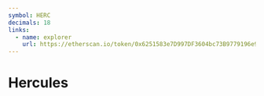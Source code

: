 ```yaml
---
symbol: HERC
decimals: 18
links:
  - name: explorer
    url: https://etherscan.io/token/0x6251583e7D997DF3604bc73B9779196e94A090Ce
---
```


# Hercules
